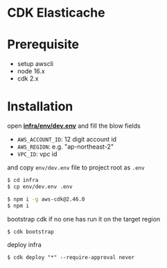# CDK Elasticache

# Prerequisite

- setup awscli
- node 16.x
- cdk 2.x

# Installation

open [**infra/env/dev.env**](/infra/env/dev.env) and fill the blow fields

- `AWS_ACCOUNT_ID`: 12 digit account id
- `AWS_REGION`: e.g. "ap-northeast-2"
- `VPC_ID`: vpc id

and copy `env/dev.env` file to project root as `.env`

```bash
$ cd infra
$ cp env/dev.env .env
```

```bash
$ npm i -g aws-cdk@2.46.0
$ npm i
```

bootstrap cdk if no one has run it on the target region

```bash
$ cdk bootstrap
```

deploy infra

```
$ cdk deploy "*" --require-approval never
```
